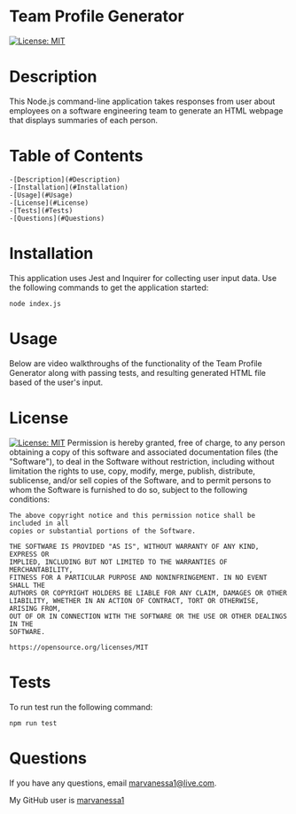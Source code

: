 # Team Profile Generator

[![License: MIT](https://img.shields.io/badge/License-MIT-yellow.svg)](https://opensource.org/licenses/MIT)


# Description
This Node.js command-line application takes responses from user about employees on a software engineering team to generate an HTML webpage that displays summaries of each person.

# Table of Contents


    -[Description](#Description)
    -[Installation](#Installation)
    -[Usage](#Usage)
    -[License](#License)
    -[Tests](#Tests)
    -[Questions](#Questions)
    

# Installation

This application uses Jest and Inquirer for collecting user input data.  Use the following commands to get the application started:

```
node index.js
```

# Usage

Below are video walkthroughs of the functionality of the Team Profile Generator along with passing tests, and resulting generated HTML file based of the user's input.

# License

[![License: MIT](https://img.shields.io/badge/License-MIT-yellow.svg)](https://opensource.org/licenses/MIT)
    Permission is hereby granted, free of charge, to any person obtaining a copy
    of this software and associated documentation files (the "Software"), to deal
    in the Software without restriction, including without limitation the rights
    to use, copy, modify, merge, publish, distribute, sublicense, and/or sell
    copies of the Software, and to permit persons to whom the Software is
    furnished to do so, subject to the following conditions:

    The above copyright notice and this permission notice shall be included in all
    copies or substantial portions of the Software.

    THE SOFTWARE IS PROVIDED "AS IS", WITHOUT WARRANTY OF ANY KIND, EXPRESS OR
    IMPLIED, INCLUDING BUT NOT LIMITED TO THE WARRANTIES OF MERCHANTABILITY,
    FITNESS FOR A PARTICULAR PURPOSE AND NONINFRINGEMENT. IN NO EVENT SHALL THE
    AUTHORS OR COPYRIGHT HOLDERS BE LIABLE FOR ANY CLAIM, DAMAGES OR OTHER
    LIABILITY, WHETHER IN AN ACTION OF CONTRACT, TORT OR OTHERWISE, ARISING FROM,
    OUT OF OR IN CONNECTION WITH THE SOFTWARE OR THE USE OR OTHER DEALINGS IN THE
    SOFTWARE.
    
    https://opensource.org/licenses/MIT



# Tests

To run test run the following command:

```
npm run test
```

# Questions


  If you have any questions, email [marvanessa1@live.com](mailto:marvanessa1@live.com).

  My GitHub user is [marvanessa1](https://github.com/marvanessa1)
  
